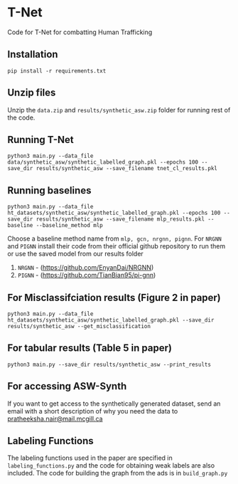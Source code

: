 # T-Net
Code for T-Net for combatting Human Trafficking

## Installation
`pip install -r requirements.txt`

## Unzip files
Unzip the `data.zip` and `results/synthetic_asw.zip` folder for running rest of the code.


## Running T-Net
`python3 main.py --data_file data/synthetic_asw/synthetic_labelled_graph.pkl --epochs 100 --save_dir results/synthetic_asw --save_filename tnet_cl_results.pkl`

## Running baselines
`python3 main.py --data_file ht_datasets/synthetic_asw/synthetic_labelled_graph.pkl --epochs 100 --save_dir results/synthetic_asw --save_filename mlp_results.pkl --baseline --baseline_method mlp`

Choose a baseline method name from `mlp, gcn, nrgnn, pignn`. For `NRGNN` and `PIGNN` install their code from their official github repository to run them or use the saved model from our results folder

1. `NRGNN` - (https://github.com/EnyanDai/NRGNN)
2. `PIGNN` - (https://github.com/TianBian95/pi-gnn)


## For Misclassifciation results (Figure 2 in paper)
`python3 main.py --data_file ht_datasets/synthetic_asw/synthetic_labelled_graph.pkl --save_dir results/synthetic_asw --get_misclassification`

## For tabular results (Table 5 in paper)
`python3 main.py --save_dir results/synthetic_asw --print_results`

## For accessing ASW-Synth
If you want to get access to the synthetically generated dataset, send an email with a short description of why you need the data to pratheeksha.nair@mail.mcgill.ca 

## Labeling Functions
The labeling functions used in the paper are specified in `labeling_functions.py` and the code for obtaining weak labels are also included. The code for building the graph from the ads is in `build_graph.py`


